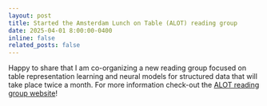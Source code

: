 ```yaml
---
layout: post
title: Started the Amsterdam Lunch on Table (ALOT) reading group
date: 2025-04-01 8:00:00-0400
inline: false
related_posts: false
---
```


Happy to share that I am co-organizing a new reading group focused on table representation learning and neural models 
for structured data that will take place twice a month. For more information check-out the 
[ALOT reading group website](https://trl-lab.github.io/trl-reading-group/)!